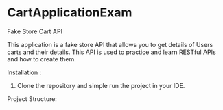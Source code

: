 # CartApplicationExam
Fake Store Cart API

This application is a fake store API that allows you to get details of Users carts and their details. This API is used to practice and learn RESTful APIs and how to create them.

Installation :
1. Clone the repository and simple run the project in your IDE.

Project Structure:
